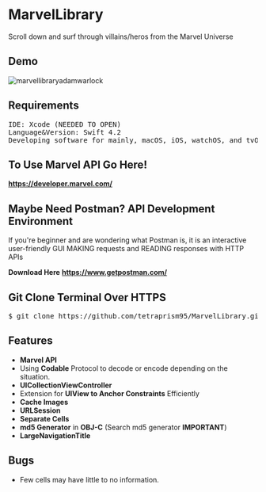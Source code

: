 # MarvelLibrary

Scroll down and surf through villains/heros from the Marvel Universe

## Demo 

![marvellibraryadamwarlock](https://user-images.githubusercontent.com/36717095/51093692-3ab38700-1774-11e9-987d-690ebc1b7405.gif)

## Requirements
<pre>
IDE: Xcode (NEEDED TO OPEN)
Language&Version: Swift 4.2  
Developing software for mainly, macOS, iOS, watchOS, and tvOS.
</pre>

## To Use Marvel API Go Here!

**https://developer.marvel.com/**

## Maybe Need Postman? API Development Environment

If you're beginner and are wondering what Postman is, it is an interactive user-friendly GUI MAKING requests and READING responses with HTTP APIs

**Download Here**
**https://www.getpostman.com/**

## Git Clone Terminal Over HTTPS

<pre>
$ git clone https://github.com/tetraprism95/MarvelLibrary.git
</pre> 

## Features

- **Marvel API**
- Using **Codable** Protocol to decode or encode depending on the situation. 
- **UICollectionViewController** 
- Extension for **UIView to Anchor Constraints** Efficiently
- **Cache Images**
- **URLSession** 
- **Separate Cells**
- **md5 Generator** in **OBJ-C** (Search md5 generator **IMPORTANT**) 
- **LargeNavigationTitle**

## Bugs

- Few cells may have little to no information.





